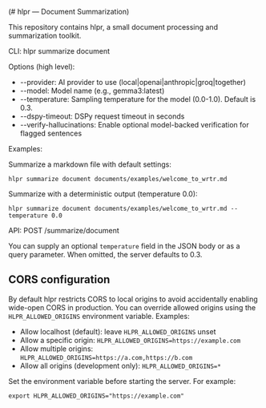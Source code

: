 (# hlpr — Document Summarization)

This repository contains hlpr, a small document processing and summarization toolkit.

CLI: hlpr summarize document

Options (high level):
- --provider: AI provider to use (local|openai|anthropic|groq|together)
- --model: Model name (e.g., gemma3:latest)
- --temperature: Sampling temperature for the model (0.0-1.0). Default is 0.3.
- --dspy-timeout: DSPy request timeout in seconds
- --verify-hallucinations: Enable optional model-backed verification for flagged sentences

Examples:

Summarize a markdown file with default settings:

	hlpr summarize document documents/examples/welcome_to_wrtr.md

Summarize with a deterministic output (temperature 0.0):

	hlpr summarize document documents/examples/welcome_to_wrtr.md --temperature 0.0

API: POST /summarize/document

You can supply an optional `temperature` field in the JSON body or as a query parameter. When omitted, the server defaults to 0.3.


CORS configuration
------------------

By default hlpr restricts CORS to local origins to avoid accidentally
enabling wide-open CORS in production. You can override allowed origins
using the `HLPR_ALLOWED_ORIGINS` environment variable. Examples:

- Allow localhost (default): leave `HLPR_ALLOWED_ORIGINS` unset
- Allow a specific origin: `HLPR_ALLOWED_ORIGINS=https://example.com`
- Allow multiple origins: `HLPR_ALLOWED_ORIGINS=https://a.com,https://b.com`
- Allow all origins (development only): `HLPR_ALLOWED_ORIGINS=*`

Set the environment variable before starting the server. For example:

	export HLPR_ALLOWED_ORIGINS="https://example.com"

